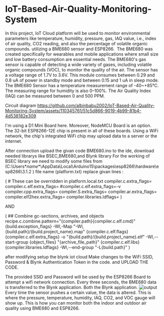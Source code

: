 # IoT-Based-Air-Quality-Monitoring-System
In this project, IoT Cloud platform will be used to monitor environmental parameters like temperature, humidity, pressure, gas, IAQ value, i.e., index of air quality, CO2 reading, and also the percentage of volatile organic compounds. utilizing a BME680 sensor and ESP8266. 
The BME680 was created specifically for wearables and mobile applications where small size and low battery consumption are essential needs. The BME680's gas sensor is capable of detecting a wide variety of gases, including volatile organic compounds (VOC), to monitor the quality of the air.
The sensor has a voltage range of 1.7V to 3.6V. This module consumes between 0.29 and 0.8 uA of power in standby mode and between 0.15 and 1 uA in sleep mode. The BME680 Sensor has a temperature measurement range of -40~+85°C. The measuring range for humidity is also 0–100%. The Air Quality Index (IAQ) can be measured between 0 and 500 PPM.

Circuit diagram https://github.com/albinbabu2002/IoT-Based-Air-Quality-Monitoring-System/assets/110345761/51c5d866-9019-4b99-81b4-4d538182e309

I'm using a D1 Mini Board here. Moreover, NodeMCU Board is an option. The 32-bit ESP8266-12E chip is present in all of these boards. Using a WiFi network, the chip's integrated WiFi chip may upload data to a server or the internet. 

After connection upload the givan code BME680.ino to the ide, download needed librarys like BSEC,BME680,and Blynk library 
For the working of BSEC library we need to modify some files from (C:\Users\**name**\AppData\Local\Arduino15\packages\esp8266\hardware\esp8266\3.1.2 ) 
file name (platform.txt) replace givan lines :

( # These can be overridden in platform.local.txt
 compiler.c.extra_flags=
 compiler.c.elf.extra_flags=
 #compiler.c.elf.extra_flags=-v
 compiler.cpp.extra_flags=
 compiler.S.extra_flags=
 compiler.ar.extra_flags=
 compiler.elf2hex.extra_flags=
 compiler.libraries.ldflags= )

AND

( ## Combine gc-sections, archives, and objects
recipe.c.combine.pattern="{compiler.path}{compiler.c.elf.cmd}" {build.exception_flags} -Wl,-Map "-Wl,{build.path}/{build.project_name}.map" {compiler.c.elf.flags} {compiler.c.elf.extra_flags} -o "{build.path}/{build.project_name}.elf" -Wl,--start-group {object_files} "{archive_file_path}" {compiler.c.elf.libs} {compiler.libraries.ldflags} -Wl,--end-group  "-L{build.path}" )

 after modifying setup the blynk iot cloud 
 Make changes to the WiFi SSID, Password & Blynk Authentication Token in the code. and UPLOAD THE CODE.
 
The provided SSID and Password will be used by the ESP8266 Board to attempt a wifi network connection. Every three seconds, the BME680 data is transferred to the Blynk application. Both the Blynk application.
![output](https://github.com/albinbabu2002/IoT-Based-Air-Quality-Monitoring-System/assets/110345761/8e4d2575-dce9-4261-8c3a-5bc156c30f5e)
Every time the sensor pushes a certain value, the data is altered. This is where the pressure, temperature, humidity, IAQ, CO2, and VOC gauge will show up. This is how you can monitor both the indoor and outdoor air quality using BME680 and ESP8266.
 

